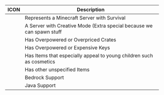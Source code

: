 | ICON  | Description |
| ----- | ----- |
| <a href='https://github.com/shivamkapasia0' target="_blank"><img alt='' src='https://img.shields.io/badge/Survival-100000?style=for-the-badge&logo=&logoColor=white&labelColor=FFFFFF&color=FF0000'/></a> | Represents a Minecraft Server with Survival |
| <a href='https://github.com/shivamkapasia0' target="_blank"><img alt='' src='https://img.shields.io/badge/Creative-100000?style=for-the-badge&logo=&logoColor=white&labelColor=FFFFFF&color=869981'/></a> | A Server with Creative Mode (Extra special because we can spawn stuff |
| <a href='https://github.com/shivamkapasia0' target="_blank"><img alt='' src='https://img.shields.io/badge/crates-100000?style=for-the-badge&logo=&logoColor=white&labelColor=FFFFFF&color=161966'/></a> | Has Overpowered or Overpriced Crates |
| <a href='https://github.com/shivamkapasia0' target="_blank"><img alt='' src='https://img.shields.io/badge/keys-100000?style=for-the-badge&logo=&logoColor=white&labelColor=FFFFFF&color=DDD72A'/></a> | Has Overpowered or Expensive Keys |
| <a href='https://github.com/shivamkapasia0' target="_blank"><img alt='' src='https://img.shields.io/badge/Cosmetics-100000?style=for-the-badge&logo=&logoColor=white&labelColor=FFFFFF&color=D729E4'/></a> | Has Items that especially appeal to young children such as cosmetics |
| <a href='https://github.com/shivamkapasia0' target="_blank"><img alt='' src='https://img.shields.io/badge/Has_other Unspecified Items-100000?style=for-the-badge&logo=&logoColor=734444&labelColor=B35D5D&color=29EAE4'/></a> | Has other unspecified Items |
| <a href='https://github.com/shivamkapasia0' target="_blank"><img alt='' src='https://img.shields.io/badge/Bedrock-100000?style=for-the-badge&logo=&logoColor=734444&labelColor=B35D5D&color=000000'/></a> | Bedrock Support |
| <a href='https://github.com/shivamkapasia0' target="_blank"><img alt='' src='https://img.shields.io/badge/Java-100000?style=for-the-badge&logo=&logoColor=734444&labelColor=B35D5D&color=FFFFFF'/></a> | Java Support |
